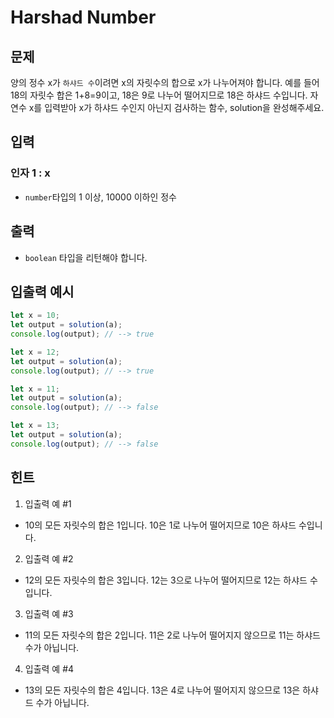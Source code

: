# Harshad Number

## 문제

양의 정수 x가 `하샤드 수`이려면 x의 자릿수의 합으로 x가 나누어져야 합니다. 예를 들어 18의 자릿수 합은 1+8=9이고, 18은 9로 나누어 떨어지므로 18은 하샤드 수입니다. 자연수 x를 입력받아 x가 하샤드 수인지 아닌지 검사하는 함수, solution을 완성해주세요.

## 입력

### 인자 1 : x

- `number`타입의 1 이상, 10000 이하인 정수

## 출력

- `boolean` 타입을 리턴해야 합니다.

## 입출력 예시

```javascript
let x = 10;
let output = solution(a);
console.log(output); // --> true

let x = 12;
let output = solution(a);
console.log(output); // --> true

let x = 11;
let output = solution(a);
console.log(output); // --> false

let x = 13;
let output = solution(a);
console.log(output); // --> false
```

## 힌트

1. 입출력 예 #1

- 10의 모든 자릿수의 합은 1입니다. 10은 1로 나누어 떨어지므로 10은 하샤드 수입니다.

2. 입출력 예 #2

- 12의 모든 자릿수의 합은 3입니다. 12는 3으로 나누어 떨어지므로 12는 하샤드 수입니다.

3. 입출력 예 #3

- 11의 모든 자릿수의 합은 2입니다. 11은 2로 나누어 떨어지지 않으므로 11는 하샤드 수가 아닙니다.

4. 입출력 예 #4

- 13의 모든 자릿수의 합은 4입니다. 13은 4로 나누어 떨어지지 않으므로 13은 하샤드 수가 아닙니다.
